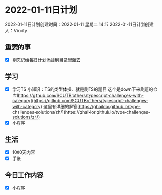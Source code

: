 # 2022-01-11日计划

2022-01-11日计划创建时间：2022-01-11 星期二  14:17
2022-01-11日计划创建人：Vixcity

## 重要的事
- [x] 别忘记给每日计划添加到目录里面去

## 学习
- [x] 学习TS
	小知识：TS的类型体操，就是刷TS的题目
	这个是down下来刷题的仓库[https://github.com/SCUTBrothers/typescript-challenges-with-category](https://github.com/SCUTBrothers/typescript-challenges-with-category)
	这里有详细的解答[https://ghaiklor.github.io/type-challenges-solutions/zh/](https://ghaiklor.github.io/type-challenges-solutions/zh/)
- [x] 小程序
	
## 生活
- [x] 1000天内容
- [x] 手账

## 今日工作内容
- [x] 小程序